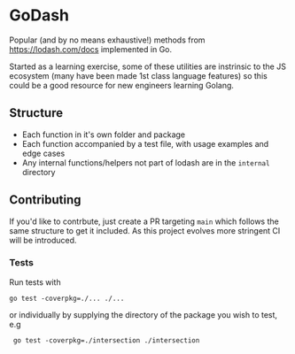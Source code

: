 # GoDash

Popular (and by no means exhaustive!) methods from https://lodash.com/docs implemented in Go.

Started as a learning exercise, some of these utilities are instrinsic to the JS ecosystem (many have been made 1st class language features) so this could be a good resource for new engineers learning Golang.

## Structure

- Each function in it's own folder and package
- Each function accompanied by a test file, with usage examples and edge cases
- Any internal functions/helpers not part of lodash are in the `internal` directory

## Contributing

If you'd like to contrbute, just create a PR targeting `main` which follows the same structure to get it included. As this project evolves more stringent CI will be introduced.

### Tests

Run tests with

```
go test -coverpkg=./... ./...
```

or individually by supplying the directory of the package you wish to test, e.g

```
 go test -coverpkg=./intersection ./intersection
```
